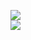 [![](https://img.shields.io/badge/Made%20With-Github%20Spray-lightgrey.svg?style=for-the-badge&logo=github)](https://github.com/Annihil/github-spray#23279)  
[![](https://i.imgur.com/2DrTn0Z.gif)](https://github.com/Annihil/github-spray)